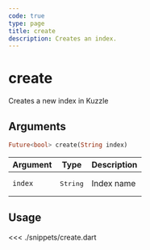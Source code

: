 ```yaml
---
code: true
type: page
title: create
description: Creates an index.
---
```


# create

Creates a new index in Kuzzle

## Arguments

```dart
Future<bool> create(String index)
```

| Argument | Type              | Description |
|----------|-------------------|-------------|
| `index`  | <pre>String</pre> | Index name  |

## Usage

<<< ./snippets/create.dart

